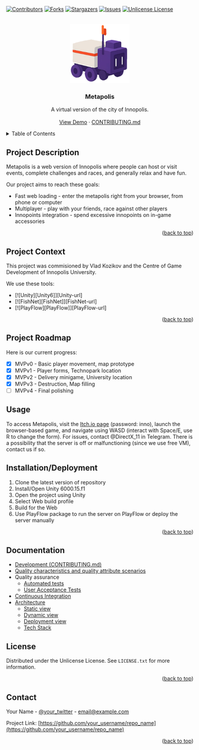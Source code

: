 <!-- Improved compatibility of back to top link: See: https://github.com/othneildrew/Best-README-Template/pull/73 -->
<a id="readme-top"></a>
<!--
*** Thanks for checking out the Best-README-Template. If you have a suggestion
*** that would make this better, please fork the repo and create a pull request
*** or simply open an issue with the tag "enhancement".
*** Don't forget to give the project a star!
*** Thanks again! Now go create something AMAZING! :D
-->



<!-- PROJECT SHIELDS -->
<!--
*** I'm using markdown "reference style" links for readability.
*** Reference links are enclosed in brackets [ ] instead of parentheses ( ).
*** See the bottom of this document for the declaration of the reference variables
*** for contributors-url, forks-url, etc. This is an optional, concise syntax you may use.
*** https://www.markdownguide.org/basic-syntax/#reference-style-links
-->
[![Contributors][contributors-shield]][contributors-url]
[![Forks][forks-shield]][forks-url]
[![Stargazers][stars-shield]][stars-url]
[![Issues][issues-shield]][issues-url]
[![Unlicense License][license-shield]][license-url]


<!-- PROJECT LOGO -->
<br />
<div align="center">
  <a href="https://github.com/MentIin/MetaInno">
    <img src="/.github/rover.png" alt="Logo" width="160" height="160">
  </a>

  <h3 align="center">Metapolis</h3>

  <p align="center">
    A virtual version of the city of Innopolis.
    <br />
    <br />
    <a href="#usage">View Demo</a>
    &middot;
    <a href="/CONTRIBUTING.md">CONTRIBUTING.md</a>
  </p>
</div>



<!-- TABLE OF CONTENTS -->
<details>
  <summary>Table of Contents</summary>
  <ol>
    <li><a href="#pdesc">Project Description</a></li>
    <li><a href="#pcontext">Project Context</a></li>
    <li><a href="#proadmap">Project Roadmap</a></li>
    <li><a href="#usage">Usage</a></li>
    <li><a href="#instdeploy">Installation/Deployment</a></li>
    <li><a href="#docs">Documentation</a></li>
    <li><a href="#license">License</a></li>
    <li><a href="#contact">Contact</a></li>
  </ol>
</details>



<!-- ABOUT THE PROJECT -->
<a id="pdesc"></a>
## Project Description
Metapolis is a web version of Innopolis where people can host or visit events, complete challenges and races, and generally relax and have fun.

Our project aims to reach these goals:
- Fast web loading - enter the metapolis right from your browser, from phone or computer
- Multiplayer - play with your friends, race against other players
- Innopoints integration - spend excessive innopoints on in-game accessories

<p align="right">(<a href="#readme-top">back to top</a>)</p>


<a id="pcontext"></a>
## Project Context

This project was commisioned by Vlad Kozikov and the Centre of Game Development of Innopolis University. 

We use these tools:
* [![Unity][Unity6]][Unity-url]
* [![FishNet][FishNet]][FishNet-url]
* [![PlayFlow][PlayFlow]][PlayFlow-url]

<p align="right">(<a href="#readme-top">back to top</a>)</p>

<a id="proadmap"></a>
## Project Roadmap
Here is our current progress:
- [x] MVPv0 - Basic player movement, map prototype
- [x] MVPv1 - Player forms, Technopark location
- [x] MVPv2 - Delivery minigame, University location
- [x] MVPv3 - Destruction, Map filling
- [ ] MVPv4 - Final polishing

<a id="usage"></a>
## Usage
To access Metapolis, visit the [Itch.io page](https://innopians.itch.io/metapolis) (password: inno), launch the browser-based game, and navigate using WASD (interact with Space/E, use R to change the form). For issues, contact @DirectX_11 in Telegram. There is a possibility that the server is off or malfunctioning (since we use free VM), contact us if so.

<a id="instdeploy"></a>
## Installation/Deployment
1. Clone the latest version of repository
2. Install/Open Unity 6000.15.f1
3. Open the project using Unity
4. Select Web build profile
5. Build for the Web
6. Use PlayFlow package to run the server on PlayFlow or deploy the server manually

<p align="right">(<a href="#readme-top">back to top</a>)</p>



<!-- DOCUMENTATION -->
<a id="docs"></a>
## Documentation
- [Development (CONTRIBUTING.md)](/CONTRIBUTING.md)
- [Quality characteristics and quality attribute scenarios](/docs/quality-attributes/quality-attribute-scenarios.md)
- Quality assurance
  - [Automated tests](/docs/quality-assurance/automated-tests.md)
  - [User Acceptance Tests](/docs/quality-assurance/user-acceptance-tests.md)
- [Continuous Integration](/docs/automation/continuous-integration.md)
- [Architecture](/docs/architecture/architecture.md)
  - [Static view](/docs/architecture/static-view.png)
  - [Dynamic view](/docs/architecture/dynamic-view.png)
  - [Deployment view](/docs/architecture/architecture.md)
  - [Tech Stack](/docs/architecture/architecture.md)

<!-- LICENSE -->
<a id="license"></a>
## License

Distributed under the Unlicense License. See `LICENSE.txt` for more information.

<p align="right">(<a href="#readme-top">back to top</a>)</p>

<!-- CONTACT -->
<a id="contact"></a>
## Contact

Your Name - [@your_twitter](https://twitter.com/your_username) - email@example.com

Project Link: [https://github.com/your_username/repo_name](https://github.com/your_username/repo_name)

<p align="right">(<a href="#readme-top">back to top</a>)</p>

<!-- MARKDOWN LINKS & IMAGES -->
<!-- https://www.markdownguide.org/basic-syntax/#reference-style-links -->
[contributors-shield]: https://img.shields.io/github/contributors/othneildrew/Best-README-Template.svg?style=for-the-badge
[contributors-url]: https://github.com/othneildrew/Best-README-Template/graphs/contributors
[forks-shield]: https://img.shields.io/github/forks/othneildrew/Best-README-Template.svg?style=for-the-badge
[forks-url]: https://github.com/othneildrew/Best-README-Template/network/members
[stars-shield]: https://img.shields.io/github/stars/othneildrew/Best-README-Template.svg?style=for-the-badge
[stars-url]: https://github.com/othneildrew/Best-README-Template/stargazers
[issues-shield]: https://img.shields.io/github/issues/othneildrew/Best-README-Template.svg?style=for-the-badge
[issues-url]: https://github.com/othneildrew/Best-README-Template/issues
[license-shield]: https://img.shields.io/github/license/othneildrew/Best-README-Template.svg?style=for-the-badge
[license-url]: https://github.com/othneildrew/Best-README-Template/blob/master/LICENSE.txt
[linkedin-shield]: https://img.shields.io/badge/-LinkedIn-black.svg?style=for-the-badge&logo=linkedin&colorB=555
[linkedin-url]: https://linkedin.com/in/othneildrew
[product-screenshot]: https://github.com/MentIin/MetaInno/blob/read-me-enhance/.github/metapolis_icon.png
[Next.js]: https://img.shields.io/badge/next.js-000000?style=for-the-badge&logo=nextdotjs&logoColor=white
[Next-url]: https://nextjs.org/
[React.js]: https://img.shields.io/badge/React-20232A?style=for-the-badge&logo=react&logoColor=61DAFB
[React-url]: https://reactjs.org/
[Vue.js]: https://img.shields.io/badge/Vue.js-35495E?style=for-the-badge&logo=vuedotjs&logoColor=4FC08D
[Vue-url]: https://vuejs.org/
[Angular.io]: https://img.shields.io/badge/Angular-DD0031?style=for-the-badge&logo=angular&logoColor=white
[Angular-url]: https://angular.io/
[Svelte.dev]: https://img.shields.io/badge/Svelte-4A4A55?style=for-the-badge&logo=svelte&logoColor=FF3E00
[Svelte-url]: https://svelte.dev/
[Laravel.com]: https://img.shields.io/badge/Laravel-FF2D20?style=for-the-badge&logo=laravel&logoColor=white
[Laravel-url]: https://laravel.com
[Bootstrap.com]: https://img.shields.io/badge/Bootstrap-563D7C?style=for-the-badge&logo=bootstrap&logoColor=white
[Bootstrap-url]: https://getbootstrap.com
[JQuery.com]: https://img.shields.io/badge/jQuery-0769AD?style=for-the-badge&logo=jquery&logoColor=white
[JQuery-url]: https://jquery.com 
